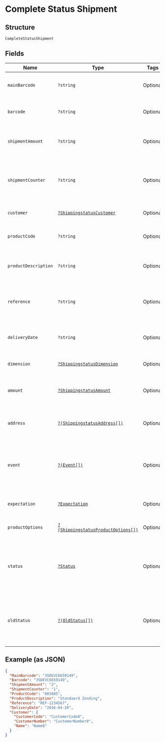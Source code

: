 
# Complete Status Shipment

## Structure

`CompleteStatusShipment`

## Fields

| Name | Type | Tags | Description | Getter | Setter |
|  --- | --- | --- | --- | --- | --- |
| `mainBarcode` | `?string` | Optional | The main barcode of the shipment | getMainBarcode(): ?string | setMainBarcode(?string mainBarcode): void |
| `barcode` | `?string` | Optional | The barcode of the shipment | getBarcode(): ?string | setBarcode(?string barcode): void |
| `shipmentAmount` | `?string` | Optional | The amount of parcels in the multi-collo shipment | getShipmentAmount(): ?string | setShipmentAmount(?string shipmentAmount): void |
| `shipmentCounter` | `?string` | Optional | The sequence of this parcel in the multi-collo shipment | getShipmentCounter(): ?string | setShipmentCounter(?string shipmentCounter): void |
| `customer` | [`?ShippingstatusCustomer`](../../doc/models/shippingstatus-customer.md) | Optional | - | getCustomer(): ?ShippingstatusCustomer | setCustomer(?ShippingstatusCustomer customer): void |
| `productCode` | `?string` | Optional | The product code of the shipment | getProductCode(): ?string | setProductCode(?string productCode): void |
| `productDescription` | `?string` | Optional | The description of the product code | getProductDescription(): ?string | setProductDescription(?string productDescription): void |
| `reference` | `?string` | Optional | The customer reference belonging to the shipment | getReference(): ?string | setReference(?string reference): void |
| `deliveryDate` | `?string` | Optional | The expected delivery date of the shipment | getDeliveryDate(): ?string | setDeliveryDate(?string deliveryDate): void |
| `dimension` | [`?ShippingstatusDimension`](../../doc/models/shippingstatus-dimension.md) | Optional | - | getDimension(): ?ShippingstatusDimension | setDimension(?ShippingstatusDimension dimension): void |
| `amount` | [`?ShippingstatusAmount`](../../doc/models/shippingstatus-amount.md) | Optional | The amounts belonging to the shipment | getAmount(): ?ShippingstatusAmount | setAmount(?ShippingstatusAmount amount): void |
| `address` | [`?(ShippingstatusAddress[])`](../../doc/models/shippingstatus-address.md) | Optional | A list of addresses belonging to the shipment | getAddress(): ?array | setAddress(?array address): void |
| `event` | [`?(Event[])`](../../doc/models/event.md) | Optional | The events of the shipment. (see the [Event Codes](https://developer.postnl.nl/docs/#/http/reference-data/t-t-status-codes/event-codes) for possible values. | getEvent(): ?array | setEvent(?array event): void |
| `expectation` | [`?Expectation`](../../doc/models/expectation.md) | Optional | The expected delivery timeframe | getExpectation(): ?Expectation | setExpectation(?Expectation expectation): void |
| `productOptions` | [`?(ShippingstatusProductOptions[])`](../../doc/models/shippingstatus-product-options.md) | Optional | A list of product options. | getProductOptions(): ?array | setProductOptions(?array productOptions): void |
| `status` | [`?Status`](../../doc/models/status.md) | Optional | The current status of the shipment (see the [Status codes](https://developer.postnl.nl/docs/#/http/reference-data/t-t-status-codes/event-codes) for possible values. | getStatus(): ?Status | setStatus(?Status status): void |
| `oldStatus` | [`?(OldStatus[])`](../../doc/models/old-status.md) | Optional | A list of previous status codes (see the [Status codes](https://developer.postnl.nl/docs/#/http/reference-data/t-t-status-codes/event-codes) for possible values. | getOldStatus(): ?array | setOldStatus(?array oldStatus): void |

## Example (as JSON)

```json
{
  "MainBarcode": "3SDEVC6659149",
  "Barcode": "3SDEVC6659149",
  "ShipmentAmount": "2",
  "ShipmentCounter": "1",
  "ProductCode": "003085",
  "ProductDescription": "Standaard Zending",
  "Reference": "REF-1234567",
  "DeliveryDate": "2016-04-20",
  "Customer": {
    "CustomerCode": "CustomerCode8",
    "CustomerNumber": "CustomerNumber0",
    "Name": "Name8"
  }
}
```

